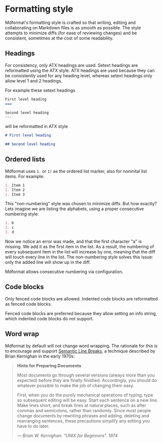 # Formatting style

Mdformat's formatting style is crafted so that writing, editing and collaborating on Markdown files is as smooth as possible.
The style attempts to minimize diffs (for ease of reviewing changes) and be consistent,
sometimes at the cost of some readability.

## Headings

For consistency, only ATX headings are used.
Setext headings are reformatted using the ATX style.
ATX headings are used because they can be consistently used for any heading level,
whereas setext headings only allow level 1 and 2 headings.

For example these setext headings

```markdown
First level heading
===

Second level heading
---
```

will be reformatted in ATX style

```markdown
# First level heading

## Second level heading
```

## Ordered lists

Mdformat uses `1.` or `1)` as the ordered list marker, also for noninital list items.
For example:

```markdown
1. Item 1
1. Item 2
1. Item 3
```

This "non-numbering" style was chosen to minimize diffs. But how exactly? Lets imagine we are listing the alphabets, using a proper consecutive numbering style:

```markdown
1. b
2. c
3. d
```

Now we notice an error was made, and that the first character "a" is missing.
We add it as the first item in the list.
As a result, the numbering of every subsequent item in the list will increase by one,
meaning that the diff will touch every line in the list.
The non-numbering style solves this issue: only the added line will show up in the diff.

Mdformat allows consecutive numbering via configuration.

## Code blocks

Only fenced code blocks are allowed.
Indented code blocks are reformatted as fenced code blocks.

Fenced code blocks are preferred because they allow setting an info string,
which indented code blocks do not support.

## Word wrap

Mdformat by default will not change word wrapping.
The rationale for this is to encourage and support [Semantic Line Breaks](<https://sembr.org/>),
a technique described by Brian Kernighan in the early 1970s:

> **Hints for Preparing Documents**
>
> Most documents go through several versions (always more than you
> expected) before they are finally finished. Accordingly, you should
> do whatever possible to make the job of changing them easy.
>
> First, when you do the purely mechanical operations of typing, type
> so subsequent editing will be easy. Start each sentence on a new line.
> Make lines short, and break lines at natural places, such as after
> commas and semicolons, rather than
> randomly. Since
> most people change documents by rewriting phrases and adding, deleting
> and rearranging sentences, these precautions simplify any editing you
> have to do later.
>
> _— Brian W. Kernighan. "UNIX for Beginners". 1974_
